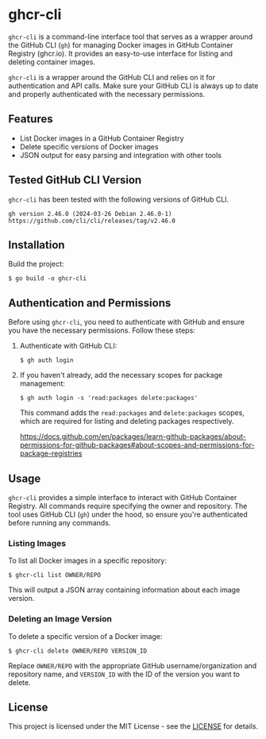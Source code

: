 # ghcr-cli

`ghcr-cli` is a command-line interface tool that serves as a wrapper around the GitHub CLI (`gh`) for managing Docker images in GitHub Container Registry (ghcr.io). It provides an easy-to-use interface for listing and deleting container images.

`ghcr-cli` is a wrapper around the GitHub CLI and relies on it for authentication and API calls. Make sure your GitHub CLI is always up to date and properly authenticated with the necessary permissions.

## Features

- List Docker images in a GitHub Container Registry
- Delete specific versions of Docker images
- JSON output for easy parsing and integration with other tools

## Tested GitHub CLI Version

`ghcr-cli` has been tested with the following versions of GitHub CLI.

```
gh version 2.46.0 (2024-03-26 Debian 2.46.0-1)
https://github.com/cli/cli/releases/tag/v2.46.0
```

## Installation

Build the project:

```
$ go build -o ghcr-cli
```

## Authentication and Permissions

Before using `ghcr-cli`, you need to authenticate with GitHub and ensure you have the necessary permissions. Follow these steps:

1. Authenticate with GitHub CLI:
   ```
   $ gh auth login
   ```

2. If you haven't already, add the necessary scopes for package management:
   ```
   $ gh auth login -s 'read:packages delete:packages'
   ```

   This command adds the `read:packages` and `delete:packages` scopes, which are required for listing and deleting packages respectively.

   https://docs.github.com/en/packages/learn-github-packages/about-permissions-for-github-packages#about-scopes-and-permissions-for-package-registries

## Usage

`ghcr-cli` provides a simple interface to interact with GitHub Container Registry. All commands require specifying the owner and repository. The tool uses GitHub CLI (`gh`) under the hood, so ensure you're authenticated before running any commands.

### Listing Images

To list all Docker images in a specific repository:

```
$ ghcr-cli list OWNER/REPO
```

This will output a JSON array containing information about each image version.

### Deleting an Image Version

To delete a specific version of a Docker image:

```
$ ghcr-cli delete OWNER/REPO VERSION_ID
```

Replace `OWNER/REPO` with the appropriate GitHub username/organization and repository name, and `VERSION_ID` with the ID of the version you want to delete.

## License

This project is licensed under the MIT License - see the [LICENSE](https://opensource.org/license/mit) for details.
